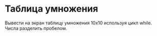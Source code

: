 # Таблица умножения
Вывести на экран таблицу умножения 10х10 используя цикл while.
Числа разделить пробелом.